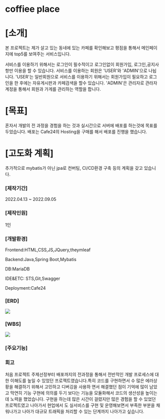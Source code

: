 # coffiee place

# [소개]
  
  본 프로젝트는 제가 살고 있는 동네에 있는 카페를 확인해보고 
평점을 통해서 메인페이지에 top5를 보여주는 서비스입니다.

서비스를 이용하기 위해서는 로그인이 필수적이고 로그인없이
회원가입, 로그인,공지사항만 이용을 할 수 있습니다.
서비스를 이용하는 회원은 'USER'와 'ADMIN'으로 나뉩니다.
'USER'는 일반회원으로 서비스를 이용하기 위해서는 회원가입이 필요하고
로그인을 한 후에는 자유게시판과 카페검색을 할수 있습니다.
'ADMIN'은 관리자로 관라자 계정을 통해서 회원과 가게를 관리하는 
역할을 합니다.

# [목표]

혼자서 개발의 전 과정을 경험을 하는 것과 실시간으로 서버에 배포를
하는것에 목표를 두었습니다. 배포는 Cafe24의 Hosting을 구매를 해서
배포를 진행을 했습니다.

# [고도화 계획]

추가적으로 mybatis가 아닌 jpa로 컨버팅, CI/CD환경 구축 등의 계획을 갖고
있습니다.


### [제작기간] 
	
2022.04.13 ~ 2022.09.05
    
### [제작인원] 
    
1인
    
### [개발환경]

Frontend:HTML,CSS,JS,JQuery,theymleaf

Backend:Java,Spring Boot,Mybatis

DB:MariaDB

IDE&ETC: STS,Git,Swagger

Deployment:Cafe24

### [ERD]

<img src='https://user-images.githubusercontent.com/89343159/189042839-ff89b74b-a68a-4e8b-bd1e-de3fce33640f.PNG'></img>

### [WBS]

<img src='https://user-images.githubusercontent.com/89343159/189044341-974fe351-b7e3-4867-b8c9-ece09cfeaa81.png'></img>
 
### [주요기능] 

### 회고

처음 프로젝트 주제선정부터 배포까지의 전과정을 통해서 전반적인 개발
프로세스에 대한 이해도를 높일 수 있었던 프로젝트였습니다.특히 코드를 
구현하면서 수 많은 에러상황을 해결하기 위해서 고민하고 디버깅을 사용하
면서 해결했던 점이 기억에 많이 남았고 막연히 기능 구현에 의의를 두기 보다는
기능을 모듈화해서 코드의 생산성을 높이는데 노력을 했었습니다. 구현을 하는데
많은 시간이 걸렸지만 많은 경험을 할 수 있었던 프로젝트였고 나아가서 현업에서
도 실서비스를 구현 및 운영해보면서 부족한 부분을 채워나가고 나아가 대규모
트래픽을 처리할 수 있는 단계까지 나아가고 싶습니다.